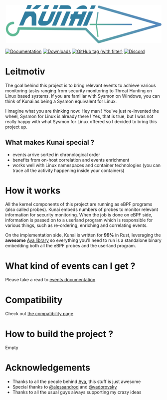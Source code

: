 <div align="center"><img src="assets/logo.svg" width="500"/></div>

[![Documentation][docs-badge]][docs-link]
[![Downloads](https://img.shields.io/github/downloads/0xrawsec/kunai/total.svg?style=for-the-badge)]()
[![GitHub tag (with filter)](https://img.shields.io/github/v/tag/0xrawsec/kunai?style=for-the-badge&label=version&color=green)](https://github.com/0xrawsec/kunai/releases/latest)
[![Discord](https://img.shields.io/badge/Discord-chat-5865F2?style=for-the-badge&logo=discord)](https://discord.com/invite/AUMaBvHvNU)

[docs-badge]: https://img.shields.io/badge/docs-latest-blue.svg?style=for-the-badge&logo=docsdotrs
[docs-link]: https://why.kunai.rocks

# Leitmotiv

The goal behind this project is to bring relevant events to achieve 
various monitoring tasks ranging from security monitoring to Threat Hunting on 
Linux based systems. If you are familiar with Sysmon on Windows, you can think of Kunai as being a Sysmon equivalent for Linux.

I imagine what you are thinking now: Hey man ! You've just re-invented the wheel, 
Sysmon for Linux is already there ! Yes, that is true, but I was not really 
happy with what Sysmon for Linux offered so I decided to bring this project up.

## What makes Kunai special ?

* events arrive sorted in chronological order
* benefits from on-host correlation and events enrichment
* works well with Linux namespaces and container technologies (you can trace all the activity happening inside your containers)

# How it works

All the kernel components of this project are running as eBPF programs (also called probes). Kunai embeds numbers of probes to monitor relevant information for security monitoring. When the job is done on eBPF side, information is passed on to a userland program which is responsible for various things, such as re-ordering, enriching and correlating events.

On the implementation side, Kunai is written for **99%** in Rust, leveraging the **awesome** [Aya library](https://github.com/aya-rs/aya) so everything you'll need to run is a standalone binary embedding both all the eBPF probes and the userland program.

# What kind of events can I get ?

Please take a read to [events documentation](https://why.kunai.rocks/docs/category/kunai---events)

# Compatibility

Check out [the compatibility page](https://why.kunai.rocks/docs/compatibility)

# How to build the project ?

Empty

# Acknowledgements

* Thanks to all the people behind [Aya](https://github.com/aya-rs), this stuff is just awesome
* Special thanks to [@alessandrod](https://github.com/alessandrod) and [@vadorovsky](https://github.com/vadorovsky)
* Thanks to all the usual guys always supporting my crazy ideas 
